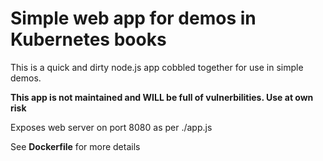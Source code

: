 # Simple web app for demos in Kubernetes books
This is a quick and dirty node.js app cobbled together for use in simple demos.

**This app is not maintained and WILL be full of vulnerbilities. Use at own risk**

Exposes web server on port 8080 as per ./app.js

See **Dockerfile** for more details
